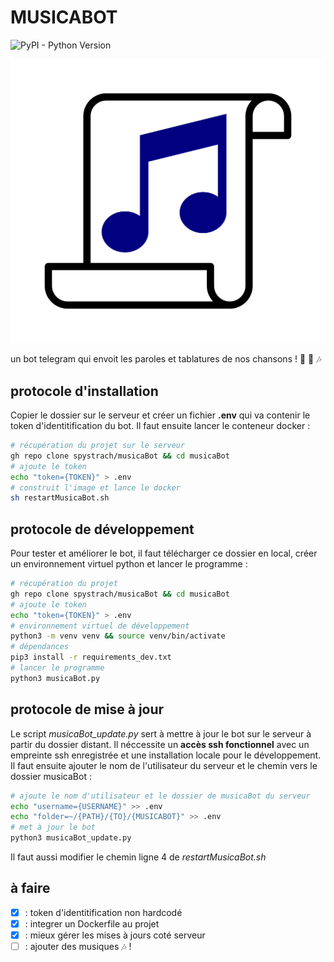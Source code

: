 # MUSICABOT

![PyPI - Python Version](https://img.shields.io/pypi/pyversions/python-telegram-bot)

![](photo_musicaBot.svg)

un bot telegram qui envoit les paroles et tablatures de nos chansons ! :musical_score: :musical_note: :notes:

## protocole d'installation

Copier le dossier sur le serveur et créer un fichier **.env** qui va contenir le token d'identitification du bot. Il faut ensuite lancer le conteneur docker :
```sh
# récupération du projet sur le serveur
gh repo clone spystrach/musicaBot && cd musicaBot
# ajoute le token
echo "token={TOKEN}" > .env
# construit l'image et lance le docker
sh restartMusicaBot.sh
```

## protocole de développement

Pour tester et améliorer le bot, il faut télécharger ce dossier en local, créer un environnement virtuel python et lancer le programme :
```sh
# récupération du projet
gh repo clone spystrach/musicaBot && cd musicaBot
# ajoute le token
echo "token={TOKEN}" > .env
# environnement virtuel de développement
python3 -m venv venv && source venv/bin/activate
# dépendances
pip3 install -r requirements_dev.txt
# lancer le programme
python3 musicaBot.py
```

## protocole de mise à jour

Le script *musicaBot_update.py* sert à mettre à jour le bot sur le serveur à partir du dossier distant. Il néccessite un **accès ssh fonctionnel** avec un empreinte ssh enregistrée et une installation locale pour le développement. Il faut ensuite ajouter le nom de l'utilisateur du serveur et le chemin vers le dossier musicaBot :
```sh
# ajoute le nom d'utilisateur et le dossier de musicaBot du serveur
echo "username={USERNAME}" >> .env
echo "folder=~/{PATH}/{TO}/{MUSICABOT}" >> .env
# met à jour le bot
python3 musicaBot_update.py
```

Il faut aussi modifier le chemin ligne 4 de *restartMusicaBot.sh*

## à faire

- [x] : token d'identitification non hardcodé
- [x] : integrer un Dockerfile au projet
- [x] : mieux gérer les mises à jours coté serveur
- [ ] : ajouter des musiques :notes: !
